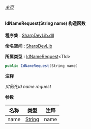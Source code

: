 ###### [主页](./Index.md "主页")

#### IdNameRequest(String name) 构造函数

**程序集** : [SharpDevLib.dll](./SharpDevLib.assembly.md "SharpDevLib.dll")

**命名空间** : [SharpDevLib](./SharpDevLib.namespace.md "SharpDevLib")

**所属类型** : [IdNameRequest](./SharpDevLib.IdNameRequest.1.md "IdNameRequest")\<TId\>

``` csharp
public IdNameRequest(String name)
```
**注释**

*实例化id name request*


**参数**

|名称|类型|注释|
|---|---|---|
|name|[String](https://learn.microsoft.com/en-us/dotnet/api/system.string "String")|name|


